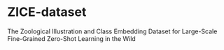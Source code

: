# ZICE-dataset
The Zoological Illustration and Class Embedding Dataset for Large-Scale Fine-Grained Zero-Shot Learning in the Wild
